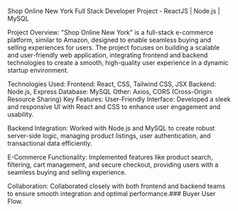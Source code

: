 Shop Online New York
Full Stack Developer Project - ReactJS | Node.js | MySQL

Project Overview:
"Shop Online New York" is a full-stack e-commerce platform, similar to Amazon, designed to enable seamless buying and selling experiences for users. The project focuses on building a scalable and user-friendly web application, integrating frontend and backend technologies to create a smooth, high-quality user experience in a dynamic startup environment.

Technologies Used:
Frontend: React, CSS, Tailwind CSS, JSX
Backend: Node.js, Express
Database: MySQL
Other: Axios, CORS (Cross-Origin Resource Sharing)
Key Features:
User-Friendly Interface:
Developed a sleek and responsive UI with React and CSS to enhance user engagement and usability.

Backend Integration:
Worked with Node.js and MySQL to create robust server-side logic, managing product listings, user authentication, and transactional data efficiently.

E-Commerce Functionality:
Implemented features like product search, filtering, cart management, and secure checkout, providing users with a seamless buying and selling experience.

Collaboration:
Collaborated closely with both frontend and backend teams to ensure smooth integration and optimal performance.### Buyer User Flow.
